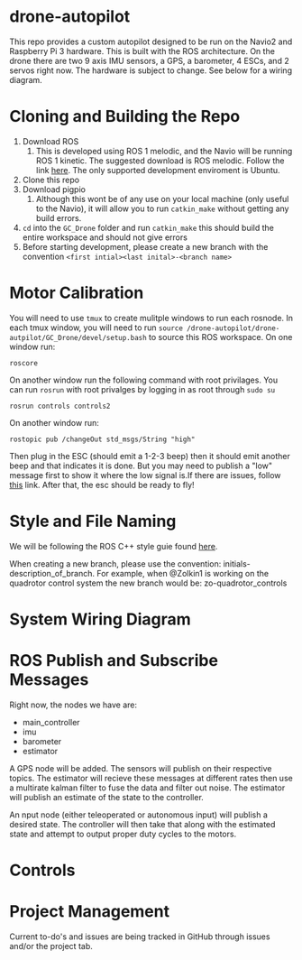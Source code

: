 # drone-autopilot
This repo provides a custom autopilot designed to be run on the Navio2 and Raspberry Pi 3 hardware. This is built with the ROS architecture. On the drone there are two 9 axis IMU sensors, a GPS, a barometer, 4 ESCs, and 2 servos right now. The hardware is subject to change. See below for a wiring diagram.

# Cloning and Building the Repo
1. Download ROS
    1. This is developed using ROS 1 melodic, and the Navio will be running ROS 1 kinetic. The suggested download is ROS melodic. Follow the link [here](http://wiki.ros.org/ROS/Installation). The only supported development enviroment is Ubuntu.
2. Clone this repo
3. Download pigpio
    1. Although this wont be of any use on your local machine (only useful to the Navio), it will allow you to run ```catkin_make``` without getting any build errors.
4. ```cd``` into the ```GC_Drone``` folder and run ```catkin_make``` this should build the entire workspace and should not give errors
5. Before starting development, please create a new branch with the convention ```<first intial><last inital>-<branch name>```

# Motor Calibration
You will need to use ``` tmux ``` to create mulitple windows to run each rosnode. In each tmux window, you will need to run ```source /drone-autopilot/drone-autpilot/GC_Drone/devel/setup.bash``` to source this ROS workspace.
On one window run:
```
roscore
```
On another window run the following command with root privilages. You can run ```rosrun``` with root privalges by logging in as root through ```sudo su``` 
```
rosrun controls controls2
``` 
On another window run: 
```
rostopic pub /changeOut std_msgs/String "high"
```
Then plug in the ESC (should emit a 1-2-3 beep) then it should emit another beep and that indicates it is done. But you may need to publish a "low" message first to show it where the low signal is.If there are issues, follow [this](https://forum.arduino.cc/index.php?topic=270309.0) link. After that, the esc should be ready to fly!

# Style and File Naming
We will be following the ROS C++ style guie found [here](http://wiki.ros.org/CppStyleGuide).

When creating a new branch, please use the convention: initials-description_of_branch. For example, when @Zolkin1 is working on the quadrotor control system the new branch would be: zo-quadrotor_controls

# System Wiring Diagram

# ROS Publish and Subscribe Messages
Right now, the nodes we have are:
* main_controller
* imu
* barometer
* estimator

A GPS node will be added. The sensors will publish on their respective topics. The estimator will recieve these messages at different rates then use a multirate kalman filter to fuse the data and filter out noise. The estimator will publish an estimate of the state to the controller.

An nput node (either teleoperated or autonomous input) will publish a desired state. The controller will then take that along with the estimated state and attempt to output proper duty cycles to the motors.


# Controls

# Project Management
Current to-do's and issues are being tracked in GitHub through issues and/or the project tab.

